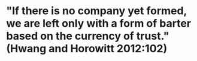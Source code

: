 # "If there is no company yet formed, we are left only with a form of barter based on the currency of trust." (Hwang and Horowitt 2012:102)